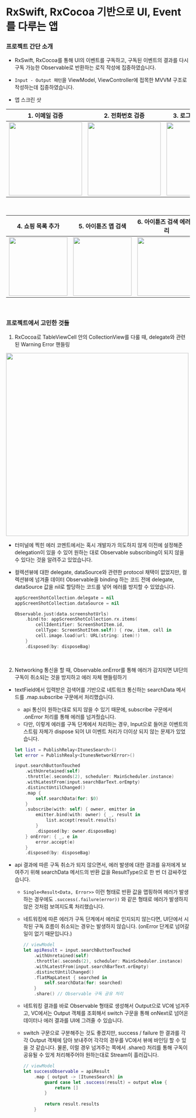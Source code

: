 #  RxSwift, RxCocoa 기반으로 UI, Event를 다루는 앱

### 프로젝트 간단 소개

- RxSwift, RxCocoa를 통해 UI의 이벤트를 구독하고, 구독된 이벤트의 결과를 다시 구독 가능한 Observable로 반환하는 로직 작성에 집중하였습니다.
- `Input - Output 패턴`을 ViewModel, ViewController에 접목한 MVVM 구조로 작성하는데 집중하였습니다.


- 앱 스크린 샷

|1. 이메일 검증|2. 전화번호 검증|3. 로그인 정보 검증 화면|
|-|-|-|
|<img width="200" src="https://github.com/user-attachments/assets/ffcf941b-3165-493e-8ccc-b63a9aa3bab2" />|<img width="200" src="https://github.com/user-attachments/assets/9262a676-a8c9-4a77-a273-0dda9b6bd37e" />|<img width="200" src="https://github.com/user-attachments/assets/e5fb2dbd-791e-4982-8ee7-a550125048c8" />|

<br />

|4. 쇼핑 목록 추가|5. 아이튠즈 앱 검색|6. 아이튠즈 검색 에러처리|7. 검색된 앱 상세 화면|
|-|-|-|-|
|<img width="160" src="https://github.com/user-attachments/assets/f6ad78be-aafd-4e9a-ad08-373a3b21b74b" />|<img width="160" src="https://github.com/user-attachments/assets/1aa4a593-42ad-415d-922e-0b5ba01e76c4" />|<img width="160" src="https://github.com/user-attachments/assets/bfd163e2-84fb-47c0-b0a8-53c6e7069f13" />|<img width="160" src="https://github.com/user-attachments/assets/7161d427-3639-4a32-96fa-6c59a1beb2bb" />|

<br />

### 프로젝트에서 고민한 것들

1. RxCocoa로 TableViewCell 안의 CollectionView를 다룰 때, delegate와 관련된 Warning Error 핸들링

<img width="500" src="https://github.com/user-attachments/assets/0c66cff5-3b0d-4b1c-9a18-bfa2d222fa5b" />

- 터미널에 찍힌 에러 코멘트에서는 혹시 개발자가 의도하지 않게 이전에 설정해준 delegation이 있을 수 있어 원하는 대로 Observable subscribing이 되지 않을 수 있다는 것을 알려주고 있었습니다.
- 컬렉션뷰에 대한 delegate, dataSource와 관련한 protocol 채택이 없었지만, 컬렉션뷰에 넘겨줄 데이터 Observable을 binding 하는 코드 전에 delegate, dataSource 값을 nil로 할당하는 코드를 넣어 에러를 방지할 수 있었습니다.

    ```swift
    appScreenShotCollection.delegate = nil
    appScreenShotCollection.dataSource = nil

    Observable.just(data.screenshotUrls)
        .bind(to: appScreenShotCollection.rx.items(
            cellIdentifier: ScreenShotItem.id,
            cellType: ScreenShotItem.self)) { row, item, cell in
            cell.image.load(url: URL(string: item)!)
        }
        .disposed(by: disposeBag)
    ```
    
<br />

2. Networking 통신을 할 때, Observable.onError를 통해 에러가 감지되면 UI단의 구독이 취소되는 것을 방지하고 에러 자체 핸들링하기

- textField에서 입력받은 검색어를 기반으로 네트워크 통신하는 searchData 메서드를 .map.subscribe 구문에서 처리했습니다.
    - api 통신이 원하는대로 되지 않을 수 있기 때문에, subscribe 구문에서 .onError 처리를 통해 에러를 넘겨줬습니다.
    - 다만, 이렇게 에러를 구독 단계에서 처리하는 경우, Input으로 들어온 이벤트의 스트림 자체가 dispose 되어 UI 이벤트 처리가 더이상 되지 않는 문제가 있었습니다.
    
    ```swift
    let list = PublishRelay<ItunesSearch>()
    let error = PublishRealy<ItunesNetworkError>()

    input.searchButtonTouched
        .withUnretained(self)
        .throttle(.seconds(2), scheduler: MainScheduler.instance)
        .withLatestFrom(input.searchBarText.orEmpty)
        .distinctUntilChanged()
        .map {
            self.searchData(for: $0)
        }
        .subscribe(with: self) { owner, emitter in
            emitter.bind(with: owner) { _, result in
                list.accept(result.results)
            }
            .disposed(by: owner.disposeBag)
        } onError: { _, e in
            error.accept(e)
        }
        .disposed(by: disposeBag)
    ```

- api 결과에 따른 구독 취소가 되지 않으면서, 에러 발생에 대한 결과를 유저에게 보여주기 위해 searchData 메서드의 반환 값을 ResultType으로 한 번 더 감싸주었습니다.
    - `Single<Result<Data, Error>>` 이런 형태로 반환 값을 맵핑하여 에러가 발생하는 경우에도 `.success(.failure(error))` 와 같은 형태로 에러가 발생하지 않은 것처럼 보여지도록 처리했습니다.
    - 네트워킹에 따른 에러가 구독 단계에서 에러로 인지되지 않는다면, UI단에서 시작된 구독 흐름이 취소되는 경우는 발생하지 않습니다. (onError 단계로 넘어갈 일이 없기 때문입니다.)
    
        ```swift
        // viewModel
        let apiResult = input.searchButtonTouched
            .withUnretained(self)
            .throttle(.seconds(2), scheduler: MainScheduler.instance)
            .withLatestFrom(input.searchBarText.orEmpty)
            .distinctUntilChanged()
            .flatMapLatest { searched in
                self.searchData(for: searched)
            }
            .share() // Observable 구독 공유 처리
        ```
    
    - 네트워킹 결과를 바로 Observable 형태로 생성해서 Output으로 VC에 넘겨주고, VC에서는 Output 객체를 조회해서 switch 구문을 통해 onNext로 넘어온 데이터나 에러 결과를 UI에 그려줄 수 있습니다.
    - switch 구문으로 구분해주는 것도 좋겠지만, success / failure 한 결과를 각각 Output 객체에 담아 보내주어 각각의 경우를 VC에서 뷰에 바인딩 할 수 있을 것 같습니다. 물론, 이럴 경우 넘겨주는 쪽에서 .share() 처리를 통해 구독이 공유될 수 있게 처리해주어야 원하는대로 Stream이 흘러갑니다.
        
        ```swift
        // viewModel
        let successObservable = apiResult
            .map { output -> [ItunesSearch] in
                guard case let .success(result) = output else {
                    return []
                }
                
                return result.results
            }
        ```

<br />
